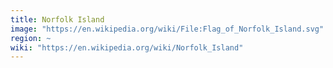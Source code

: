 ```yaml
---
title: Norfolk Island
image: "https://en.wikipedia.org/wiki/File:Flag_of_Norfolk_Island.svg"
region: ~
wiki: "https://en.wikipedia.org/wiki/Norfolk_Island"
---
```


